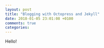 ```yaml
---
layout: post
title: "Blogging with Octopress and Jekyll"
date: 2018-01-05 23:01:08 +0100
comments: true
categories:
---
```


Hello!
